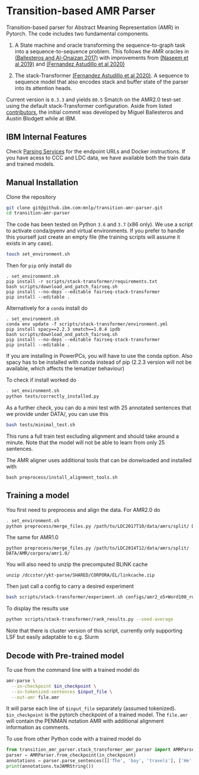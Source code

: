Transition-based AMR Parser
============================

Transition-based parser for Abstract Meaning Representation (AMR) in Pytorch. The code includes two fundamental components.

1. A State machine and oracle transforming the sequence-to-graph task into a sequence-to-sequence problem. This follows the AMR oracles in [(Ballesteros and Al-Onaizan 2017)](https://arxiv.org/abs/1707.07755v1) with improvements from [(Naseem et al 2019)](https://arxiv.org/abs/1905.13370) and [(Fernandez Astudillo et al 2020)](https://openreview.net/pdf?id=b36spsuUAde)

2. The stack-Transformer [(Fernandez Astudillo et al 2020)](https://openreview.net/pdf?id=b36spsuUAde). A sequence to sequence model that also encodes stack and buffer state of the parser into its attention heads.

Current version is `0.3.3` and yields `80.5` Smatch on the AMR2.0 test-set using the default stack-Transformer configuration. Aside from listed [contributors](https://github.com/IBM/transition-amr-parser/graphs/contributors), the initial commit was developed by Miguel Ballesteros and Austin Blodgett while at IBM.

## IBM Internal Features

Check [Parsing Services](https://github.ibm.com/mnlp/transition-amr-parser/wiki/Parsing-Services) for the endpoint URLs and Docker instructions. If you have acess to CCC and LDC data, we have available both the train data and trained models.

## Manual Installation

Clone the repository

```bash
git clone git@github.ibm.com:mnlp/transition-amr-parser.git
cd transition-amr-parser
```

The code has been tested on Python `3.6` and `3.7` (x86 only). We use a script
to activate conda/pyenv and virtual environments. If you prefer to handle this
yourself just create an empty file (the training scripts will assume it exists
in any case).

```bash
touch set_environment.sh
```

Then for `pip` only install do

```
. set_environment.sh
pip install -r scripts/stack-transformer/requirements.txt
bash scripts/download_and_patch_fairseq.sh
pip install --no-deps --editable fairseq-stack-transformer
pip install --editable .
```

Alternatively for a `conda` install do

```
. set_environment.sh
conda env update -f scripts/stack-transformer/environment.yml
pip install spacy==2.2.3 smatch==1.0.4 ipdb
bash scripts/download_and_patch_fairseq.sh
pip install --no-deps --editable fairseq-stack-transformer
pip install --editable .
```

If you are installing in PowerPCs, you will have to use the conda option. Also
spacy has to be installed with conda instead of pip (2.2.3 version will not be
available, which affects the lematizer behaviour)

To check if install worked do

```bash
. set_environment.sh
python tests/correctly_installed.py
```

As a further check, you can do a mini test with 25 annotated sentences that we
provide under DATA/, you can use this

```bash
bash tests/minimal_test.sh
```

This runs a full train test excluding alignment and should take around a
minute. Note that the model will not be able to learn from only 25 sentences.

The AMR aligner uses additional tools that can be donwloaded and installed with

```
bash preprocess/install_alignment_tools.sh
```

## Training a model

You first need to preprocess and align the data. For AMR2.0 do

```bash
. set_environment.sh
python preprocess/merge_files.py /path/to/LDC2017T10/data/amrs/split/ DATA/AMR/corpora/amr2.0/
```

The same for AMR1.0

```
python preprocess/merge_files.py /path/to/LDC2014T12/data/amrs/split/ DATA/AMR/corpora/amr1.0/
```

You will also need to unzip the precomputed BLINK cache

```
unzip /dccstor/ykt-parse/SHARED/CORPORA/EL/linkcache.zip
```

Then just call a config to carry a desired experiment

```bash
bash scripts/stack-transformer/experiment.sh configs/amr2_o5+Word100_roberta.large.top24_stnp6x6.sh
```

To display the results use

```bash
python scripts/stack-transformer/rank_results.py --seed-average
```

Note that there is cluster version of this script, currently only supporting
LSF but easily adaptable to e.g. Slurm

## Decode with Pre-trained model

To use from the command line with a trained model do

```bash
amr-parse \
  --in-checkpoint $in_checkpoint \
  --in-tokenized-sentences $input_file \
  --out-amr file.amr
```

It will parse each line of `$input_file` separately (assumed tokenized).
`$in_checkpoint` is the pytorch checkpoint of a trained model. The `file.amr`
will contain the PENMAN notation AMR with additional alignment information as
comments.

To use from other Python code with a trained model do

```python
from transition_amr_parser.stack_transformer_amr_parser import AMRParser
parser = AMRParser.from_checkpoint(in_checkpoint)
annotations = parser.parse_sentences([['The', 'boy', 'travels'], ['He', 'visits', 'places']])
print(annotations.toJAMRString())
```
